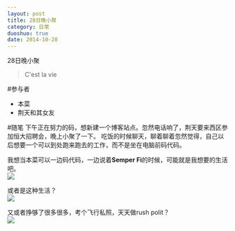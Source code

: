 ```yaml
---
layout: post
title: 28日晚小聚
category: 日常
duoshuo: true
date: 2014-10-28
---
```


28日晚小聚
> C'est la vie

#参与者
- 本菜
- 荆天和其女友

#随笔
下午正在努力的码，想新建一个博客站点。忽然电话响了，荆天要来西区参加恒大招聘会，晚上小聚了一下。
吃饭的时候聊天，聊着聊着忽然觉得，自己以后想要一个可以到处跑来跑去的工作，而不是坐在电脑前码代码。  

我想当本菜可以一边码代码，一边说着**Semper Fi**的时候，可能就是我想要的生活吧。  
![](http://mopicer.com/Service/Image.ashx?key=MjAxMDA5&f=FwjPH2Pf.jpg)  

或者是这种生活？  
![](http://fc07.deviantart.net/fs70/f/2011/280/4/d/star_wars_ship_design_by_solomon_artist-d4c3o7z.jpg)  

又或者挣够了很多很多，考个飞行私照，天天做rush polit？  
![](http://cdn-www.airliners.net/aviation-photos/middle/2/2/5/2518522.jpg)